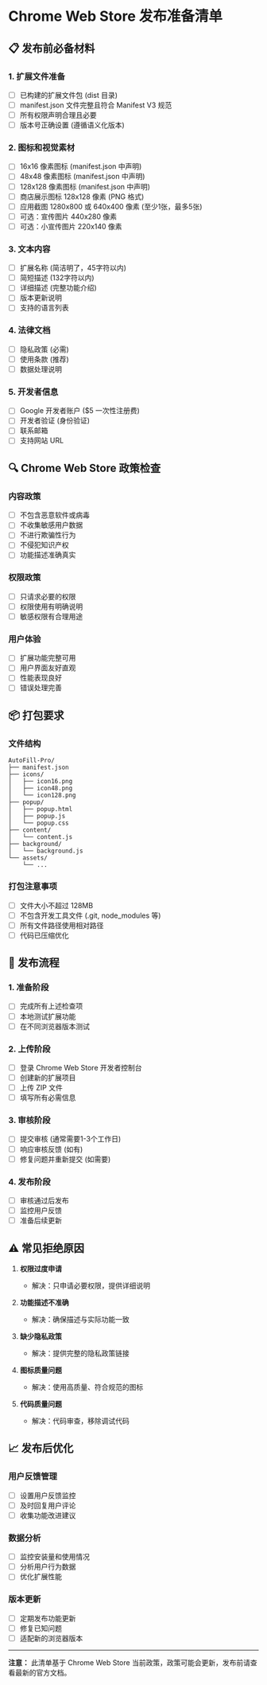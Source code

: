 # Chrome Web Store 发布准备清单

## 📋 发布前必备材料

### 1. 扩展文件准备
- [ ] 已构建的扩展文件包 (dist 目录)
- [ ] manifest.json 文件完整且符合 Manifest V3 规范
- [ ] 所有权限声明合理且必要
- [ ] 版本号正确设置 (遵循语义化版本)

### 2. 图标和视觉素材
- [ ] 16x16 像素图标 (manifest.json 中声明)
- [ ] 48x48 像素图标 (manifest.json 中声明)
- [ ] 128x128 像素图标 (manifest.json 中声明)
- [ ] 商店展示图标 128x128 像素 (PNG 格式)
- [ ] 应用截图 1280x800 或 640x400 像素 (至少1张，最多5张)
- [ ] 可选：宣传图片 440x280 像素
- [ ] 可选：小宣传图片 220x140 像素

### 3. 文本内容
- [ ] 扩展名称 (简洁明了，45字符以内)
- [ ] 简短描述 (132字符以内)
- [ ] 详细描述 (完整功能介绍)
- [ ] 版本更新说明
- [ ] 支持的语言列表

### 4. 法律文档
- [ ] 隐私政策 (必需)
- [ ] 使用条款 (推荐)
- [ ] 数据处理说明

### 5. 开发者信息
- [ ] Google 开发者账户 ($5 一次性注册费)
- [ ] 开发者验证 (身份验证)
- [ ] 联系邮箱
- [ ] 支持网站 URL

## 🔍 Chrome Web Store 政策检查

### 内容政策
- [ ] 不包含恶意软件或病毒
- [ ] 不收集敏感用户数据
- [ ] 不进行欺骗性行为
- [ ] 不侵犯知识产权
- [ ] 功能描述准确真实

### 权限政策
- [ ] 只请求必要的权限
- [ ] 权限使用有明确说明
- [ ] 敏感权限有合理用途

### 用户体验
- [ ] 扩展功能完整可用
- [ ] 用户界面友好直观
- [ ] 性能表现良好
- [ ] 错误处理完善

## 📦 打包要求

### 文件结构
```
AutoFill-Pro/
├── manifest.json
├── icons/
│   ├── icon16.png
│   ├── icon48.png
│   └── icon128.png
├── popup/
│   ├── popup.html
│   ├── popup.js
│   └── popup.css
├── content/
│   └── content.js
├── background/
│   └── background.js
└── assets/
    └── ...
```

### 打包注意事项
- [ ] 文件大小不超过 128MB
- [ ] 不包含开发工具文件 (.git, node_modules 等)
- [ ] 所有文件路径使用相对路径
- [ ] 代码已压缩优化

## 🚀 发布流程

### 1. 准备阶段
- [ ] 完成所有上述检查项
- [ ] 本地测试扩展功能
- [ ] 在不同浏览器版本测试

### 2. 上传阶段
- [ ] 登录 Chrome Web Store 开发者控制台
- [ ] 创建新的扩展项目
- [ ] 上传 ZIP 文件
- [ ] 填写所有必需信息

### 3. 审核阶段
- [ ] 提交审核 (通常需要1-3个工作日)
- [ ] 响应审核反馈 (如有)
- [ ] 修复问题并重新提交 (如需要)

### 4. 发布阶段
- [ ] 审核通过后发布
- [ ] 监控用户反馈
- [ ] 准备后续更新

## ⚠️ 常见拒绝原因

1. **权限过度申请**
   - 解决：只申请必要权限，提供详细说明

2. **功能描述不准确**
   - 解决：确保描述与实际功能一致

3. **缺少隐私政策**
   - 解决：提供完整的隐私政策链接

4. **图标质量问题**
   - 解决：使用高质量、符合规范的图标

5. **代码质量问题**
   - 解决：代码审查，移除调试代码

## 📈 发布后优化

### 用户反馈管理
- [ ] 设置用户反馈监控
- [ ] 及时回复用户评论
- [ ] 收集功能改进建议

### 数据分析
- [ ] 监控安装量和使用情况
- [ ] 分析用户行为数据
- [ ] 优化扩展性能

### 版本更新
- [ ] 定期发布功能更新
- [ ] 修复已知问题
- [ ] 适配新的浏览器版本

---

**注意：** 此清单基于 Chrome Web Store 当前政策，政策可能会更新，发布前请查看最新的官方文档。